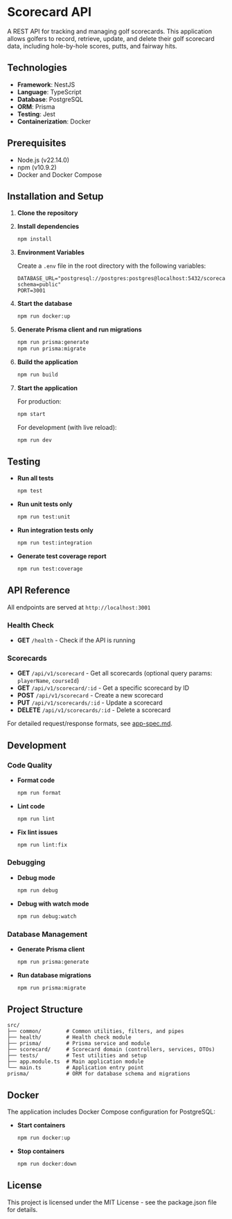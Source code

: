 # Scorecard API

A REST API for tracking and managing golf scorecards. This application allows golfers to record, retrieve, update, and delete their golf scorecard data, including hole-by-hole scores, putts, and fairway hits.

## Technologies

- **Framework**: NestJS
- **Language**: TypeScript
- **Database**: PostgreSQL
- **ORM**: Prisma
- **Testing**: Jest
- **Containerization**: Docker

## Prerequisites

- Node.js (v22.14.0)
- npm (v10.9.2)
- Docker and Docker Compose

## Installation and Setup

1. **Clone the repository**

2. **Install dependencies**
   ```bash
   npm install
   ```

3. **Environment Variables**
   
   Create a `.env` file in the root directory with the following variables:
   ```
   DATABASE_URL="postgresql://postgres:postgres@localhost:5432/scorecard?schema=public"
   PORT=3001
   ```

4. **Start the database**
   ```bash
   npm run docker:up
   ```

5. **Generate Prisma client and run migrations**
   ```bash
   npm run prisma:generate
   npm run prisma:migrate
   ```

6. **Build the application**
   ```bash
   npm run build
   ```

7. **Start the application**
   
   For production:
   ```bash
   npm start
   ```

   For development (with live reload):
   ```bash
   npm run dev
   ```

## Testing

- **Run all tests**
  ```bash
  npm test
  ```

- **Run unit tests only**
  ```bash
  npm run test:unit
  ```

- **Run integration tests only**
  ```bash
  npm run test:integration
  ```

- **Generate test coverage report**
  ```bash
  npm run test:coverage
  ```

## API Reference

All endpoints are served at `http://localhost:3001`

### Health Check
- **GET** `/health` - Check if the API is running

### Scorecards
- **GET** `/api/v1/scorecard` - Get all scorecards (optional query params: `playerName`, `courseId`)
- **GET** `/api/v1/scorecard/:id` - Get a specific scorecard by ID
- **POST** `/api/v1/scorecard` - Create a new scorecard
- **PUT** `/api/v1/scorecards/:id` - Update a scorecard
- **DELETE** `/api/v1/scorecards/:id` - Delete a scorecard

For detailed request/response formats, see [app-spec.md](./app-spec.md).

## Development

### Code Quality

- **Format code**
  ```bash
  npm run format
  ```

- **Lint code**
  ```bash
  npm run lint
  ```

- **Fix lint issues**
  ```bash
  npm run lint:fix
  ```

### Debugging

- **Debug mode**
  ```bash
  npm run debug
  ```

- **Debug with watch mode**
  ```bash
  npm run debug:watch
  ```

### Database Management

- **Generate Prisma client**
  ```bash
  npm run prisma:generate
  ```

- **Run database migrations**
  ```bash
  npm run prisma:migrate
  ```

## Project Structure

```
src/
├── common/        # Common utilities, filters, and pipes
├── health/        # Health check module
├── prisma/        # Prisma service and module
├── scorecard/     # Scorecard domain (controllers, services, DTOs)
├── tests/         # Test utilities and setup
├── app.module.ts  # Main application module
└── main.ts        # Application entry point
prisma/            # ORM for database schema and migrations
```

## Docker

The application includes Docker Compose configuration for PostgreSQL:

- **Start containers**
  ```bash
  npm run docker:up
  ```

- **Stop containers**
  ```bash
  npm run docker:down
  ```

## License

This project is licensed under the MIT License - see the package.json file for details. 